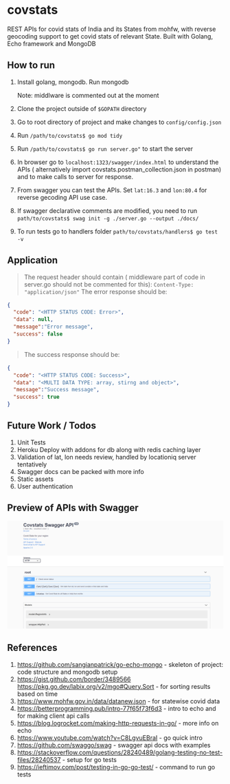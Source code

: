 # covstats

REST APIs for covid stats of India and its States from mohfw,
with reverse geocoding support to get covid stats of relevant 
State. Built with Golang, Echo framework and MongoDB



## How to run

 1. Install golang, mongodb. Run mongodb  

    Note: middlware is commented out at the moment

 2. Clone the project outside of `$GOPATH` directory 

 3. Go to root directory of project and make changes to `config/config.json`

 4. Run `/path/to/covstats$ go mod tidy`
 
 5. Run `/path/to/covstats$ go run server.go"` to start the server
 
 6. In browser go to `localhost:1323/swagger/index.html` to understand the APIs ( alternatively import covstats.postman_collection.json
     in postman) and to make calls to server for response.

 7. From swagger you can test the APIs. Set `lat:16.3` and `lon:80.4` for reverse gecoding API use case.

 8. If swagger declarative comments are modified, you need to run `path/to/covstats$ swag init -g ./server.go --output ./docs/` 

 9. To run tests go to handlers folder `path/to/covstats/handlers$ go test -v`


## Application

>The request header should contain ( middleware part of code in server.go should not be commented for this):
```Content-Type: "application/json"```
>The error response should be:

```json
{
  "code": "<HTTP STATUS CODE: Error>",
  "data": null,
  "message":"Error message",
  "success": false
}
```

>The success response should be:

```json
{
  "code": "<HTTP STATUS CODE: Success>",
  "data": "<MULTI DATA TYPE: array, stirng and object>",
  "message":"Success message",
  "success": true
}
```

## Future Work / Todos

1. Unit Tests
2. Heroku Deploy with addons for db along with redis caching layer
3. Validation of lat, lon needs review, handled by locationiq server tentatively
4. Swagger docs can be packed with more info
5. Static assets
6. User authentication

## Preview of APIs with Swagger

<img src="swagger-preview.PNG" width=800 />

## References

1.  https://github.com/sangianpatrick/go-echo-mongo           -  skeleton of project: code structure and mongodb setup
2.  https://gist.github.com/border/3489566 
    https://pkg.go.dev/labix.org/v2/mgo#Query.Sort            -  for sorting results based on time
3.  https://www.mohfw.gov.in/data/datanew.json                -  for statewise covid data
4.  https://betterprogramming.pub/intro-77f65f73f6d3          -  intro to echo and for making client api calls 
5.  https://blog.logrocket.com/making-http-requests-in-go/    -  more info on echo 
6.  https://www.youtube.com/watch?v=C8LgvuEBraI               -  go quick intro 
7.  https://github.com/swaggo/swag                            -  swagger api docs with examples
10. https://stackoverflow.com/questions/28240489/golang-testing-no-test-files/28240537    - setup for go tests
9.  https://ieftimov.com/post/testing-in-go-go-test/          -  command to run go tests
